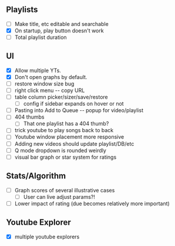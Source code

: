 ## Playlists

- [ ] Make title, etc editable and searchable
- [x] On startup, play button doesn't work
- [ ] Total playlist duration

## UI

- [x] Allow multiple YTs.
- [x] Don't open graphs by default.
- [ ] restore window size bug
- [ ] right click menu -- copy URL
- [ ] table column picker/sizer/save/restore
  - [ ] config if sidebar expands on hover or not
- [ ] Pasting into Add to Queue -- popup for video/playlist
- [ ] 404 thumbs
  - [ ] That one playlist has a 404 thumb?
- [ ] trick youtube to play songs back to back
- [ ] Youtube window placement more responsive
- [ ] Adding new videos should update playlist/DB/etc
- [ ] Q mode dropdown is rounded weirdly
- [ ] visual bar graph or star system for ratings

## Stats/Algorithm

- [ ] Graph scores of several illustrative cases
  - [ ] User can live adjust params?!
- [ ] Lower impact of rating (due becomes relatively more important)

## Youtube Explorer

- [x] multiple youtube explorers

